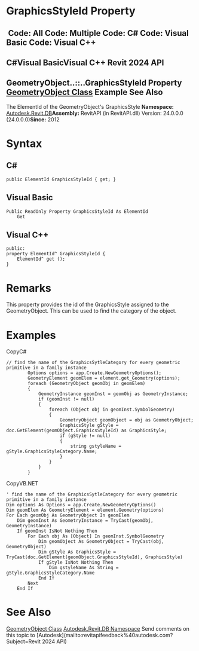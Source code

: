 # GraphicsStyleId Property

﻿
 Code: All Code: Multiple Code: C# Code: Visual Basic Code: Visual C++   
---  
C#Visual BasicVisual C++
Revit 2024 API  
---  
GeometryObject..::..GraphicsStyleId Property   
[GeometryObject Class](e0f15010-0e19-6216-e2f0-ab7978145daa.md "GeometryObject Class") Example See Also  
---  
The ElementId of the GeometryObject's GraphicsStyle
**Namespace:** [Autodesk.Revit.DB](87546ba7-461b-c646-cbb1-2cb8f5bff8b2.md "Autodesk.Revit.DB Namespace")**Assembly:** RevitAPI (in RevitAPI.dll) Version: 24.0.0.0 (24.0.0.0)**Since:** 2012
# Syntax
C#  
---  
```text
public ElementId GraphicsStyleId { get; }
```
  
Visual Basic  
---  
```text
Public ReadOnly Property GraphicsStyleId As ElementId
	Get
```
  
Visual C++  
---  
```text
public:
property ElementId^ GraphicsStyleId {
	ElementId^ get ();
}
```
  
# Remarks
This property provides the id of the GraphicsStyle assigned to the GeometryObject. This can be used to find the category of the object.
# Examples
CopyC#
```text
// find the name of the GraphicsSytleCategory for every geometric primitive in a family instance
        Options options = app.Create.NewGeometryOptions();
        GeometryElement geomElem = element.get_Geometry(options);
        foreach (GeometryObject geomObj in geomElem)
        {
            GeometryInstance geomInst = geomObj as GeometryInstance;
            if (geomInst != null)
            {
                foreach (Object obj in geomInst.SymbolGeometry)
                {
                    GeometryObject geomObject = obj as GeometryObject;
                    GraphicsStyle gStyle = doc.GetElement(geomObject.GraphicsStyleId) as GraphicsStyle;
                    if (gStyle != null)
                    {
                        string gstyleName = gStyle.GraphicsStyleCategory.Name;
                    }
                }
            }
        }
```

CopyVB.NET
```text
' find the name of the GraphicsSytleCategory for every geometric primitive in a family instance
Dim options As Options = app.Create.NewGeometryOptions()
Dim geomElem As GeometryElement = element.Geometry(options)
For Each geomObj As GeometryObject In geomElem
    Dim geomInst As GeometryInstance = TryCast(geomObj, GeometryInstance)
    If geomInst IsNot Nothing Then
        For Each obj As [Object] In geomInst.SymbolGeometry
            Dim geomObject As GeometryObject = TryCast(obj, GeometryObject)
            Dim gStyle As GraphicsStyle = TryCast(doc.GetElement(geomObject.GraphicsStyleId), GraphicsStyle)
            If gStyle IsNot Nothing Then
                Dim gstyleName As String = gStyle.GraphicsStyleCategory.Name
            End If
        Next
    End If
```

# See Also
[GeometryObject Class](e0f15010-0e19-6216-e2f0-ab7978145daa.md "GeometryObject Class")
[Autodesk.Revit.DB Namespace](87546ba7-461b-c646-cbb1-2cb8f5bff8b2.md "Autodesk.Revit.DB Namespace")
Send comments on this topic to [Autodesk](mailto:revitapifeedback%40autodesk.com?Subject=Revit 2024 API)